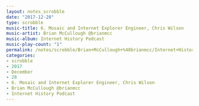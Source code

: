 ```yaml
---
layout: notes_scrobble
date: "2017-12-28"
type: scrobble
music-title: 6. Mosaic and Internet Explorer Engineer, Chris Wilson
music-artist: Brian McCullough @brianmcc
music-album: Internet History Podcast
music-play-count: "1"
permalink: /notes/scrobble/Brian+McCullough+%40brianmcc/Internet+History+Podcast/1eeff7f60b5dc5b92e410572693221d01efdca4e.html
categories:
- scrobble
- 2017
- December
- 28
- 6. Mosaic and Internet Explorer Engineer, Chris Wilson
- Brian McCullough @brianmcc
- Internet History Podcast
---
```

